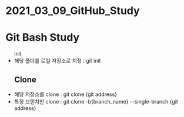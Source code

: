 # 2021_03_09_GitHub_Study
<h1>Git Bash Study</h1>
<ul>init
	<li>해당 폴더를 로컬 저장소로 지정 : git init</li>
</ul>
<ul><h2>Clone</h2>
	<li>해당 저장소를 clone : git clone {git address}</li>
	<li>특정 브랜치만 clone : git clone -b{branch_name} --single-branch {git address}</li>
</ul>